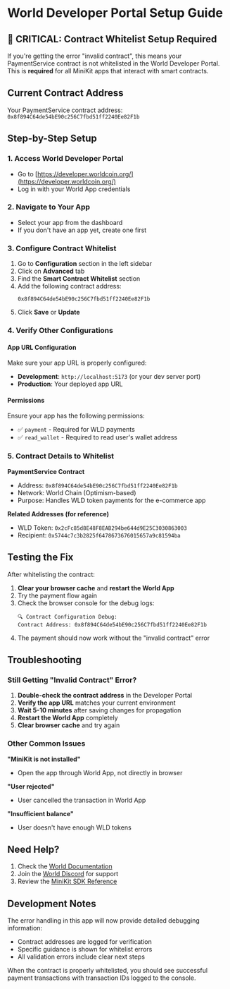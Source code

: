 # World Developer Portal Setup Guide

## 🚨 CRITICAL: Contract Whitelist Setup Required

If you're getting the error "invalid contract", this means your PaymentService contract is not whitelisted in the World Developer Portal. This is **required** for all MiniKit apps that interact with smart contracts.

## Current Contract Address
Your PaymentService contract address: `0x8f894C64de54bE90c256C7fbd51ff2240Ee82F1b`

## Step-by-Step Setup

### 1. Access World Developer Portal
- Go to [https://developer.worldcoin.org/](https://developer.worldcoin.org/)
- Log in with your World App credentials

### 2. Navigate to Your App
- Select your app from the dashboard
- If you don't have an app yet, create one first

### 3. Configure Contract Whitelist
1. Go to **Configuration** section in the left sidebar
2. Click on **Advanced** tab
3. Find the **Smart Contract Whitelist** section
4. Add the following contract address:
   ```
   0x8f894C64de54bE90c256C7fbd51ff2240Ee82F1b
   ```
5. Click **Save** or **Update**

### 4. Verify Other Configurations

#### App URL Configuration
Make sure your app URL is properly configured:
- **Development**: `http://localhost:5173` (or your dev server port)
- **Production**: Your deployed app URL

#### Permissions
Ensure your app has the following permissions:
- ✅ `payment` - Required for WLD payments
- ✅ `read_wallet` - Required to read user's wallet address

### 5. Contract Details to Whitelist

**PaymentService Contract**
- Address: `0x8f894C64de54bE90c256C7fbd51ff2240Ee82F1b`
- Network: World Chain (Optimism-based)
- Purpose: Handles WLD token payments for the e-commerce app

**Related Addresses (for reference)**
- WLD Token: `0x2cFc85d8E48F8EAB294be644d9E25C3030863003`
- Recipient: `0x5744c7c3b2825f6478673676015657a9c81594ba`

## Testing the Fix

After whitelisting the contract:

1. **Clear your browser cache** and **restart the World App**
2. Try the payment flow again
3. Check the browser console for the debug logs:
   ```
   🔍 Contract Configuration Debug:
   Contract Address: 0x8f894C64de54bE90c256C7fbd51ff2240Ee82F1b
   ```
4. The payment should now work without the "invalid contract" error

## Troubleshooting

### Still Getting "Invalid Contract" Error?

1. **Double-check the contract address** in the Developer Portal
2. **Verify the app URL** matches your current environment
3. **Wait 5-10 minutes** after saving changes for propagation
4. **Restart the World App** completely
5. **Clear browser cache** and try again

### Other Common Issues

**"MiniKit is not installed"**
- Open the app through World App, not directly in browser

**"User rejected"**
- User cancelled the transaction in World App

**"Insufficient balance"**
- User doesn't have enough WLD tokens

## Need Help?

1. Check the [World Documentation](https://docs.world.org/mini-apps)
2. Join the [World Discord](https://worldcoin.org/discord) for support
3. Review the [MiniKit SDK Reference](https://docs.world.org/mini-apps/reference)

## Development Notes

The error handling in this app will now provide detailed debugging information:
- Contract addresses are logged for verification
- Specific guidance is shown for whitelist errors
- All validation errors include clear next steps

When the contract is properly whitelisted, you should see successful payment transactions with transaction IDs logged to the console.
